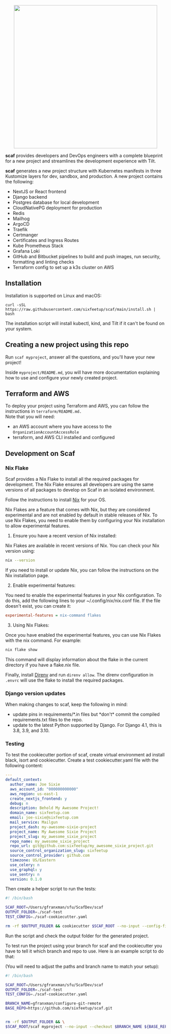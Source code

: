 <p align="center">
  <img src="https://github.com/sixfeetup/cookiecutter-sixiedjango/assets/784273/4e378983-c351-4656-95b9-b5c38d70991d" width="450px">
</p>

**scaf** provides developers and DevOps engineers with a complete blueprint for
a new project and streamlines the development experience with Tilt.

**scaf** generates a new project structure with Kubernetes manifests in
three Kustomize layers for dev, sandbox, and production. A new project 
contains the following:
* NextJS or React frontend
* Django backend
* Postgres database for local development
* CloudNativePG deployment for production
* Redis
* Mailhog
* ArgoCD 
* Traefik
* Certmanger
* Certificates and Ingress Routes
* Kube Prometheus Stack
* Grafana Loki
* GitHub and Bitbucket pipelines to build and push images, run security,
formatting and linting checks
* Terraform config to set up a k3s cluster on AWS

## Installation

Installation is supported on Linux and macOS:
```
curl -sSL https://raw.githubusercontent.com/sixfeetup/scaf/main/install.sh | bash
```

The installation script will install kubectl, kind, and Tilt if it can't
be found on your system.

## Creating a new project using this repo

Run `scaf myproject`, answer all the questions, and you'll have your new project!

Inside `myproject/README.md`, you will have more
documentation explaining how to use and configure your newly created project.

## Terraform and AWS

To deploy your project using Terraform and AWS, you can follow the instructions in `terraform/README.md.`  
Note that you will need:
- an AWS account where you have access to the `OrganizationAccountAccessRole`
- terraform, and AWS CLI installed and configured 

## Development on Scaf

### Nix Flake

Scaf provides a Nix Flake to install all the required packages for development.
The Nix Flake ensures all developers are using the same versions of all packages
to develop on Scaf in an isolated environment.

Follow the instructions to install
[Nix](https://nixos.org/download/#download-nix) for your OS. 

Nix Flakes are a feature that comes with Nix, but they are considered
experimental and are not enabled by default in stable releases of Nix. To use
Nix Flakes, you need to enable them by configuring your Nix installation to
allow experimental features.

1. Ensure you have a recent version of Nix installed:

Nix Flakes are available in recent versions of Nix. You can check your Nix
version using:

```sh
nix --version
```

If you need to install or update Nix, you can follow the instructions on the Nix
installation page.

2. Enable experimental features:

You need to enable the experimental features in your Nix configuration. To do
this, add the following lines to your ~/.config/nix/nix.conf file. If the file
doesn't exist, you can create it:

```ini
experimental-features = nix-command flakes
```

3. Using Nix Flakes:

Once you have enabled the experimental features, you can use Nix Flakes with the
nix command. For example:

```sh
nix flake show
```

This command will display information about the flake in the current directory
if you have a flake.nix file.

Finally, install [Direnv](https://direnv.net/) and run `direnv allow`. The
direnv configuration in `.envrc` will use the flake to install the required
packages.

### Django version updates

When making changes to scaf, keep the following in mind:

- update pins in requirements/*.in files but *don't\* commit the compiled requirements.txt
  files to the repo.
- update to the latest Python supported by Django. For Django 4.1, this is 3.8, 3.9, and 3.10.

### Testing
To test the cookiecutter portion of scaf, create virtual environment ad install black, isort and cookiecutter.
Create a test cookiecutter.yaml file with the following content:
```yaml
---
default_context:
  author_name: Joe Sixie
  aws_account_id: "000000000000"
  aws_region: us-east-1
  create_nextjs_frontend: y
  debug: n
  description: Behold My Awesome Project!
  domain_name: sixfeetup.com
  email: joe-sixie@sixfeetup.com
  mail_service: Mailgun
  project_dash: my-awesome-sixie-project
  project_name: My Awesome Sixie Project
  project_slug: my_awesome_sixie_project
  repo_name: my_awesome_sixie_project
  repo_url: git@github.com:sixfeetup/my_awesome_sixie_project.git
  source_control_organization_slug: sixfeetup
  source_control_provider: github.com
  timezone: US/Eastern
  use_celery: n
  use_graphql: y
  use_sentry: n
  version: 0.1.0

```

Then create a helper script to run the tests:
```bash
#! /bin/bash

SCAF_ROOT=/Users/gfranxman/sfu/ScafDev/scaf
OUTPUT_FOLDER=./scaf-test
TEST_CONFIG=./scaf-cookiecutter.yaml

rm -rf $OUTPUT_FOLDER && cookiecutter $SCAF_ROOT --no-input --config-file $TEST_CONFIG -o $OUTPUT_FOLDER -v

```

Run the script and check the output folder for the generated project.

To test run the project using your branch for scaf and the cookiecutter you have to tell it
which branch and repo to use. Here is an example script to do that: 

(You will need to adjust the paths and branch name to match your setup):
```bash
#! /bin/bash

SCAF_ROOT=/Users/gfranxman/sfu/ScafDev/scaf
OUTPUT_FOLDER=./scaf-test
TEST_CONFIG=./scaf-cookiecutter.yaml

BRANCH_NAME=gfranxman/configure-git-remote
BASE_REPO=https://github.com/sixfeetup/scaf.git


rm -rf $OUTPUT_FOLDER && \
$SCAF_ROOT/scaf myproject --no-input --checkout $BRANCH_NAME ${BASE_REPO} 
```
